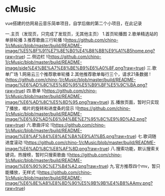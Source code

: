 # cMusic
vue搭建的仿网易云音乐简单项目，自学后做的第二个小项目，在此记录

一.主页（发现页，只完成了发现页，无其他主页）
  1.首页轮播图
  2.歌单精选站的单排轮播
  3.推荐歌曲三行轮播
!(https://github.com/chino-1/cMusic/blob/master/build/README-image/%E5%8F%91%E7%8E%B0%E4%B8%BB%E9%A1%B5home.png?raw=true)
二.侧边栏
!(https://github.com/chino-1/cMusic/blob/master/build/README-image/side%E4%BE%A7%E8%BE%B9%E6%A0%8F.png?raw=true)
三.歌单广场
  1.网易云三个推荐歌单轮播
  2.其他推荐歌单每行三个，请求21条数据
!(https://github.com/chino-1/cMusic/blob/master/build/README-image/%E6%AD%8C%E5%8D%95%E5%B9%BF%E5%9C%BA.png?raw=true)
四.歌单
!(https://github.com/chino-1/cMusic/blob/master/build/README-image/%E6%AD%8C%E5%8D%95.png?raw=true)
五.播放页面，暂时只实现了播放，唱片的旋转和进度条的显示
!(https://github.com/chino-1/cMusic/blob/master/build/README-image/%E6%92%AD%E6%94%BE%E7%95%8C%E9%9D%A2.png?raw=true)
六.歌曲评论
!(https://github.com/chino-1/cMusic/blob/master/build/README-image/%E8%AF%84%E8%AE%BA%E9%A1%B5.png?raw=true)
七.歌词随进度滚动
!(https://github.com/chino-1/cMusic/blob/master/build/README-image/%E6%AD%8C%E8%AF%8D.png?raw=true)
八.搜索功能，默认搜索关键词，热搜榜，暂时只搜索歌曲
!(https://github.com/chino-1/cMusic/blob/master/build/README-image/%E6%90%9C%E7%B4%A2.png?raw=true)
九.官方推荐四个mv，暂只能播放，无样式
!(https://github.com/chino-1/cMusic/blob/master/build/README-image/%E6%8E%A8%E8%8D%90%E5%9B%9B%E4%B8%AAmv.png?raw=true)

  
  
  
  
